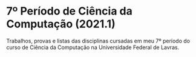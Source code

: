 # 7º Período de Ciência da Computação (2021.1)
Trabalhos, provas e listas das disciplinas cursadas em meu 7º período do curso de Ciência da Computação na Universidade Federal de Lavras.

